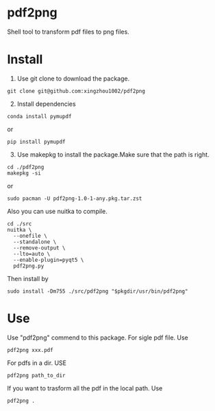 # pdf2png
Shell tool to transform pdf files to png files.

# Install
1. Use git clone to download the package.
```shell
git clone git@github.com:xingzhou1002/pdf2png
```
2. Install dependencies
```shell
conda install pymupdf
```
or
```shell
pip install pymupdf
```

3. Use makepkg to install the package.Make sure that the path is right. 
```shell
cd ./pdf2png
makepkg -si
```
or
```shell
sudo pacman -U pdf2png-1.0-1-any.pkg.tar.zst
```
Also you can use nuitka to compile.
```shell
cd ./src
nuitka \
  --onefile \
  --standalone \
  --remove-output \
  --lto=auto \
  --enable-plugin=pyqt5 \
  pdf2png.py
```
Then install by
```shell
sudo install -Dm755 ./src/pdf2png "$pkgdir/usr/bin/pdf2png"                
```

# Use
Use "pdf2png" commend to this package.
For sigle pdf file.
Use
```shell
pdf2png xxx.pdf
```
For pdfs in a dir.
USE
```shell
pdf2png path_to_dir
```
If you want to trasform all the pdf in the local path.
Use
```shell
pdf2png .
```
